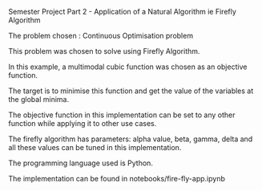 Semester Project Part 2 - Application of a Natural Algorithm ie Firefly Algorithm

The problem chosen : Continuous Optimisation problem

This problem was chosen to solve using Firefly Algorithm.

In this example, a multimodal cubic function was chosen as an objective function. 

The target is to minimise this function and get the value of the variables at the global minima.

The objective function in this implementation can be set to any other function while applying it to other use cases.

The firefly algorithm has parameters: alpha value, beta, gamma, delta and all these values can be tuned in this implementation.

The programming language used is Python.

The implementation can be found in notebooks/fire-fly-app.ipynb

